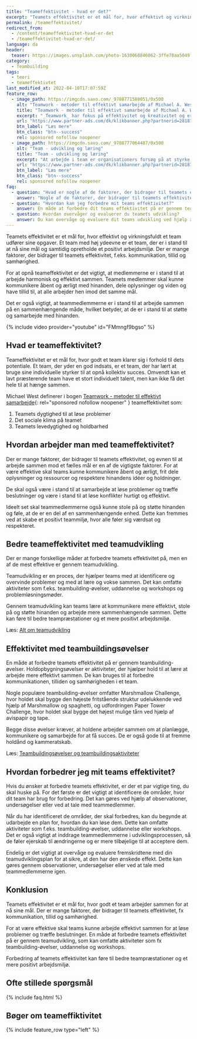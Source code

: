 ```yaml
---
title: "Teameffektivitet - hvad er det?"
excerpt: "Teamets effektivitet er et mål for, hvor effektivt og virkningsfuldt et team udfører sine opgaver. Hvad skal man tænke over med teamaktivitet?"
permalink: /teameffektivitet/
redirect_from:
  - /content/teameffektivitet-hvad-er-det
  - /teameffektivitet-hvad-er-det/
language: da
header:
  teaser: https://images.unsplash.com/photo-1630068846062-3ffe78aa5049?ixlib=rb-1.2.1&ixid=MnwxMjA3fDB8MHxwaG90by1wYWdlfHx8fGVufDB8fHx8&auto=format&fit=crop&h=300&w=400&q=10
category:
  - Teambuilding
tags:
  - teori
  - teameffektivtet
last_modified_at: 2022-04-10T17:07:59Z
feature_row:
  - image_path: https://imgcdn.saxo.com/_9788771580051/0x500
    alt: "Teamwork - metoder til effektivt samarbejde af Michael A. West"
    title: "Teamwork - metoder til effektivt samarbejde af Michael A. West"
    excerpt: "_Teamwork_ har fokus på effektivitet og kreativitet og er for alle, der på den ene eller anden måde bruger teamwork i deres dagligdag. Bogen er fyldt med praktiske eksempler og teori, der kan hjælpe et team med at opstille mål og opnå dem."
    url: "https://www.partner-ads.com/dk/klikbanner.php?partnerid=28187&bannerid=43264&htmlurl=https://www.saxo.com/dk/teamwork_michael-a-west_haeftet_9788771580051"
    btn_label: "Læs mere"
    btn_class: "btn--success"
    rel: sponsored nofollow noopener
  - image_path: https://imgcdn.saxo.com/_9788777064487/0x500
    alt: "Team - udvikling og læring"
    title: "Team - udvikling og læring"
    excerpt: "At arbejde i team er organisationers forsøg på at styrke udvikling af faglige og personlige potentialer og kompetencer. Bogens formål er at give svar på, hvordan udvikling og læring i team kan blive en succes, fx om sporten er en passende metafor til at fremme teamudvikling og læring og forståelse af samarbejde samt om team på arbejdspladsen kan skabe nye fortællinger om medarbejdernes måde at se på samarbejde og gensidig udvikling."
    url: "https://www.partner-ads.com/dk/klikbanner.php?partnerid=28187&bannerid=43264&htmlurl=https://www.saxo.com/dk/team-udvikling-og-laering_morten-bertelsen-red-reinhard-stelter-red_haeftet_9788777064487"
    btn_label: "Læs mere"
    btn_class: "btn--success"
    rel: sponsored nofollow noopener
faq:
  - question: "Hvad er nogle af de faktorer, der bidrager til teamets effektivitet?"
    answer: "Nogle af de faktorer, der bidrager til teamets effektivitet, omfatter kommunikation, tillid og samhørighed."
  - question: "Hvordan kan jeg forbedre mit teams effektivitet?"
    answer: En måde at forbedre dit teams effektivitet på er gennem teamudvikling, som kan omfatte aktiviteter som f.eks. teambuilding-øvelser, uddannelse og workshops.
  - question: Hvordan overvåger og evaluerer du teamets udvikling?
    answer: Du kan overvåge og evaluere dit teams udvikling ved hjælp af observationer, undersøgelser eller ved at tale med teammedlemmerne. Du kan fx bruge nogle af metoderne under [evaluering](/evaluering/).
---
```


Teamets effektivitet er et mål for, hvor effektivt og virkningsfuldt et team udfører sine opgaver. Et team med høj ydeevne er et team, der er i stand til at nå sine mål og samtidig opretholde et positivt arbejdsmiljø. Der er mange faktorer, der bidrager til teamets effektivitet, f.eks. kommunikation, tillid og samhørighed.

For at opnå teameffektivitet er det vigtigt, at medlemmerne er i stand til at arbejde harmonisk og effektivt sammen. Teamets medlemmer skal kunne kommunikere åbent og ærligt med hinanden, dele oplysninger og viden og have tillid til, at alle arbejder hen imod det samme mål.

Det er også vigtigt, at teammedlemmerne er i stand til at arbejde sammen på en sammenhængende måde, hvilket betyder, at de er i stand til at støtte og samarbejde med hinanden.

{% include video provider="youtube" id="FMmngf9bgso" %}

## Hvad er teameffektivitet?

Teameffektivitet er et mål for, hvor godt et team klarer sig i forhold til dets potentiale. Et team, der yder en god indsats, er et team, der har lært at bruge sine individuelle styrker til at opnå kollektiv succes. Omvendt kan et lavt præsterende team have et stort individuelt talent, men kan ikke få det hele til at hænge sammen.

Michael West definerer i bogen [Teamwork - metoder til effektivt samarbejde](https://www.partner-ads.com/dk/klikbanner.php?partnerid=28187&bannerid=43264&htmlurl=https://www.saxo.com/dk/teamwork_michael-a-west_haeftet_9788771580051){: rel="sponsored nofollow noopener" } teameffektivitet som:

1. Teamets dygtighed til at løse problemer
2. Det sociale klima på teamet
3. Teamets levedygtighed og holdbarhed

## Hvordan arbejder man med teameffektivitet?

Der er mange faktorer, der bidrager til teamets effektivitet, og evnen til at arbejde sammen mod et fælles mål er en af de vigtigste faktorer. For at være effektive skal teams kunne kommunikere åbent og ærligt, frit dele oplysninger og ressourcer og respektere hinandens idéer og holdninger.

De skal også være i stand til at samarbejde at løse problemer og træffe beslutninger og være i stand til at løse konflikter hurtigt og effektivt.

Ideelt set skal teammedlemmerne også kunne stole på og støtte hinanden og føle, at de er en del af en sammenhængende enhed. Dette kan fremmes ved at skabe et positivt teammiljø, hvor alle føler sig værdsat og respekteret.

## Bedre teameffektivitet med teamudvikling

Der er mange forskellige måder at forbedre teamets effektivitet på, men en af de mest effektive er gennem teamudvikling.

Teamudvikling er en proces, der hjælper teams med at identificere og overvinde problemer og med at lære og vokse sammen. Det kan omfatte aktiviteter som f.eks. teambuilding-øvelser, uddannelse og workshops og problemløsningsmøder.

Gennem teamudvikling kan teams lære at kommunikere mere effektivt, stole på og støtte hinanden og arbejde mere sammenhængende sammen. Dette kan føre til bedre teampræstationer og et mere positivt arbejdsmiljø.

Læs: [Alt om teamudvikling](/teamudvikling/)

## Effektivitet med teambuildingsøvelser

En måde at forbedre teamets effektivitet på er gennem teambuilding-øvelser. Holdopbygningsøvelser er aktiviteter, der hjælper hold til at lære at arbejde mere effektivt sammen. De kan bruges til at forbedre kommunikationen, tilliden og samhørigheden i et team.

Nogle populære teambuilding-øvelser omfatter Marshmallow Challenge, hvor holdet skal bygge den højeste fritstående struktur udelukkende ved hjælp af Marshmallow og spaghetti, og udfordringen Paper Tower Challenge, hvor holdet skal bygge det højest mulige tårn ved hjælp af avispapir og tape.

Begge disse øvelser kræver, at holdene arbejder sammen om at planlægge, kommunikere og samarbejde for at få succes. De er også gode til at fremme holdånd og kammeratskab.

Læs: [Teambuildingsøvelser og teambuildingsaktiviteter](/samarbejdsovelser/)

## Hvordan forbedrer jeg mit teams effektivitet?

Hvis du ønsker at forbedre teamets effektivitet, er der et par vigtige ting, du skal huske på. For det første er det vigtigt at identificere de områder, hvor dit team har brug for forbedring. Det kan gøres ved hjælp af observationer, undersøgelser eller ved at tale med teammedlemmer.

Når du har identificeret de områder, der skal forbedres, kan du begynde at udarbejde en plan for, hvordan du kan løse dem. Dette kan omfatte aktiviteter som f.eks. teambuilding-øvelser, uddannelse eller workshops. Det er også vigtigt at inddrage teammedlemmerne i udviklingsprocessen, så de føler ejerskab til ændringerne og er mere tilbøjelige til at acceptere dem.

Endelig er det vigtigt at overvåge og evaluere fremskridtene med din teamudviklingsplan for at sikre, at den har den ønskede effekt. Dette kan gøres gennem observationer, undersøgelser eller ved at tale med teammedlemmerne igen.

## Konklusion

Teamets effektivitet er et mål for, hvor godt et team arbejder sammen for at nå sine mål. Der er mange faktorer, der bidrager til teamets effektivitet, fx kommunikation, tillid og samhørighed.

For at være effektive skal teams kunne arbejde effektivt sammen for at løse problemer og træffe beslutninger. En måde at forbedre teamets effektivitet på er gennem teamudvikling, som kan omfatte aktiviteter som fx teambuilding-øvelser, uddannelse og workshops.

Forbedring af teamets effektivitet kan føre til bedre teampræstationer og et mere positivt arbejdsmiljø.

## Ofte stillede spørgsmål

{% include faq.html %}

## Bøger om teameffiktivitet

{% include feature_row type="left" %}
